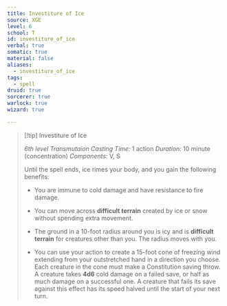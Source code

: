 ```yaml
---
title: Investiture of Ice
source: XGE
level: 6
school: T
id: investiture_of_ice
verbal: true
somatic: true
material: false
aliases:
  - investiture_of_ice
tags:
  - spell
druid: true
sorcerer: true
warlock: true
wizard: true

---
```

>[!tip] Investiture of Ice
>
> *6th level Transmutaion*
> *Casting Time:* 1 action
> *Duration:* 10 minute (concentration)
> *Components:* V, S
>
>Until the spell ends, ice rimes your body, and you gain the following benefits:
>
>-  You are immune to cold damage and have resistance to fire damage.
>
>-  You can move across **difficult terrain** created by ice or snow without spending extra movement.
>
>-  The ground in a 10-foot radius around you is icy and is **difficult terrain** for creatures other than you. The radius moves with you.
>
>-  You can use your action to create a 15-foot cone of freezing wind extending from your outstretched hand in a direction you choose. Each creature in the cone must make a Constitution saving throw. A creature takes **4d6** cold damage on a failed save, or half as much damage on a successful one. A creature that fails its save against this effect has its speed halved until the start of your next turn.
>

